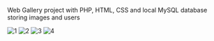 Web Gallery project with PHP, HTML, CSS and local MySQL database storing images and users

![1](https://github.com/ivelin-ivan0v/web-gallery/assets/57407936/7ddc1d8c-f695-4bd3-8f81-45f381e2d91a)
![2](https://github.com/ivelin-ivan0v/web-gallery/assets/57407936/90e2afd0-783e-40e9-b401-01b069157c97)
![3](https://github.com/ivelin-ivan0v/web-gallery/assets/57407936/56ebf629-5b10-4a05-b97e-4eab7ccc1082)
![4](https://github.com/ivelin-ivan0v/web-gallery/assets/9ea629a3-1753-4fca-8ca1-dade02cff2e3)
